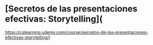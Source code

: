 # [Secretos de las presentaciones efectivas: Storytelling](
https://cglearning.udemy.com/course/secretos-de-las-presentaciones-efectivas-storytelling/)
